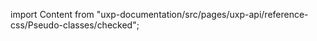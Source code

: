 
import Content from "uxp-documentation/src/pages/uxp-api/reference-css/Pseudo-classes/checked";

<Content query="product=photoshop"/>

